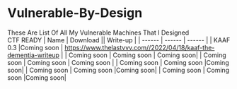 # Vulnerable-By-Design
These Are List Of All My Vulnerable Machines That I Designed  
CTF READY
| Name | Download || Write-up |
| ------ | ------ | ------ |
| KAAF 0.3 |Coming soon | https://www.thelastvvv.com//2022/04/18/kaaf-the-dementia-writeup |
| Coming soon | Coming soon | Coming soon|
| Coming soon | Coming soon | Coming soon |
| Coming soon | Coming soon |Coming soon|
| Coming soon | Coming soon |Coming soon|
| Coming soon | Coming soon |Coming soon|
